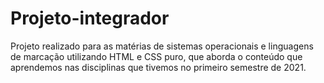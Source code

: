 # Projeto-integrador
Projeto realizado para as matérias de sistemas operacionais e linguagens de marcação utilizando HTML e CSS puro, que aborda o conteúdo que aprendemos nas disciplinas que tivemos no primeiro semestre de 2021.
